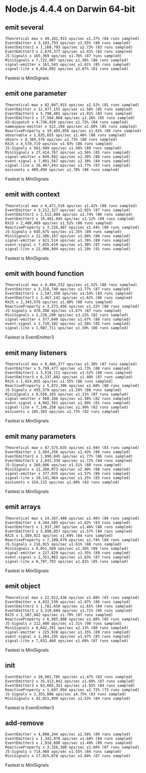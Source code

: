 # Node.js 4.4.4 on Darwin 64-bit

## emit several
    Theoretical max x 49,182,915 ops/sec ±1.37% (84 runs sampled)
    EventEmitter x 3,193,793 ops/sec ±1.55% (88 runs sampled)
    EventEmitter2 x 1,160,793 ops/sec ±2.73% (83 runs sampled)
    EventEmitter3 x 2,674,377 ops/sec ±3.41% (82 runs sampled)
    JS-Signals x 165,369 ops/sec ±1.76% (87 runs sampled)
    MiniSignals x 7,722,997 ops/sec ±1.36% (86 runs sampled)
    signal-emitter x 161,543 ops/sec ±1.61% (85 runs sampled)
    signal-lite x 6,654,092 ops/sec ±2.87% (81 runs sampled)
Fastest is MiniSignals

## emit one parameter
    Theoretical max x 82,047,915 ops/sec ±2.52% (81 runs sampled)
    EventEmitter x 12,977,155 ops/sec ±1.58% (85 runs sampled)
    EventEmitter2 x 5,798,481 ops/sec ±1.91% (83 runs sampled)
    EventEmitter3 x 17,504,868 ops/sec ±2.26% (85 runs sampled)
    d3-dispatch x 4,736,920 ops/sec ±1.72% (84 runs sampled)
    namespace-emitter x 522,194 ops/sec ±1.60% (85 runs sampled)
    ReactiveProperty x 19,483,056 ops/sec ±1.81% (86 runs sampled)
    observable x 1,635,655 ops/sec ±1.46% (88 runs sampled)
    observ x 8,369,576 ops/sec ±1.73% (80 runs sampled)
    RXJS x 4,570,719 ops/sec ±1.93% (86 runs sampled)
    JS-Signals x 561,949 ops/sec ±1.58% (89 runs sampled)
    MiniSignals x 27,414,767 ops/sec ±1.56% (85 runs sampled)
    signal-emitter x 649,942 ops/sec ±2.30% (88 runs sampled)
    event-signal x 7,091,567 ops/sec ±2.30% (84 runs sampled)
    signal-lite x 26,467,441 ops/sec ±1.77% (87 runs sampled)
    minivents x 489,494 ops/sec ±1.78% (86 runs sampled)
Fastest is MiniSignals

## emit with context
    Theoretical max x 4,471,516 ops/sec ±1.42% (88 runs sampled)
    EventEmitter x 3,212,327 ops/sec ±1.65% (87 runs sampled)
    EventEmitter2 x 2,512,884 ops/sec ±1.74% (86 runs sampled)
    EventEmitter3 x 16,481,945 ops/sec ±1.12% (89 runs sampled)
    RXJS x 2,408,469 ops/sec ±1.52% (88 runs sampled)
    ReactiveProperty x 3,226,487 ops/sec ±1.44% (89 runs sampled)
    JS-Signals x 645,675 ops/sec ±1.35% (89 runs sampled)
    MiniSignals x 22,306,167 ops/sec ±1.60% (86 runs sampled)
    signal-emitter x 621,514 ops/sec ±1.76% (89 runs sampled)
    event-signal x 7,035,419 ops/sec ±1.30% (87 runs sampled)
    signal-lite x 22,096,994 ops/sec ±1.29% (91 runs sampled)
Fastest is MiniSignals

## emit with bound function
    Theoretical max x 4,404,532 ops/sec ±1.52% (88 runs sampled)
    EventEmitter x 3,218,740 ops/sec ±1.77% (87 runs sampled)
    EventEmitter2 x 2,547,350 ops/sec ±1.54% (83 runs sampled)
    EventEmitter3 x 3,467,142 ops/sec ±1.62% (86 runs sampled)
    RXJS x 2,343,576 ops/sec ±1.80% (88 runs sampled)
    ReactiveProperty x 3,273,456 ops/sec ±1.22% (88 runs sampled)
    JS-Signals x 470,208 ops/sec ±1.67% (87 runs sampled)
    MiniSignals x 2,228,290 ops/sec ±3.22% (82 runs sampled)
    signal-emitter x 577,640 ops/sec ±1.67% (86 runs sampled)
    event-signal x 2,710,182 ops/sec ±1.58% (85 runs sampled)
    signal-lite x 1,987,711 ops/sec ±1.50% (86 runs sampled)
Fastest is EventEmitter3

## emit many listeners
    Theoretical max x 8,466,377 ops/sec ±1.38% (87 runs sampled)
    EventEmitter x 5,799,477 ops/sec ±1.73% (88 runs sampled)
    EventEmitter2 x 3,518,111 ops/sec ±1.52% (88 runs sampled)
    EventEmitter3 x 6,237,882 ops/sec ±1.40% (87 runs sampled)
    RXJS x 1,924,055 ops/sec ±1.55% (88 runs sampled)
    ReactiveProperty x 5,872,386 ops/sec ±1.60% (88 runs sampled)
    JS-Signals x 455,579 ops/sec ±1.29% (88 runs sampled)
    MiniSignals x 8,556,183 ops/sec ±1.21% (87 runs sampled)
    signal-emitter x 560,166 ops/sec ±2.58% (82 runs sampled)
    event-signal x 4,042,561 ops/sec ±1.89% (81 runs sampled)
    signal-lite x 7,146,250 ops/sec ±1.99% (82 runs sampled)
    minivents x 105,303 ops/sec ±2.73% (82 runs sampled)
Fastest is MiniSignals

## emit many parameters
    Theoretical max x 87,575,635 ops/sec ±1.94% (83 runs sampled)
    EventEmitter x 2,584,256 ops/sec ±1.43% (86 runs sampled)
    EventEmitter2 x 1,990,045 ops/sec ±1.77% (86 runs sampled)
    EventEmitter3 x 2,641,338 ops/sec ±1.72% (84 runs sampled)
    JS-Signals x 260,606 ops/sec ±1.51% (88 runs sampled)
    MiniSignals x 21,260,073 ops/sec ±2.40% (88 runs sampled)
    signal-emitter x 377,035 ops/sec ±1.57% (86 runs sampled)
    signal-lite x 20,141,964 ops/sec ±1.25% (85 runs sampled)
    minivents x 154,215 ops/sec ±1.60% (83 runs sampled)
Fastest is MiniSignals

## emit arrays
    Theoretical max x 24,167,488 ops/sec ±1.46% (84 runs sampled)
    EventEmitter x 4,344,505 ops/sec ±1.62% (83 runs sampled)
    EventEmitter2 x 1,937,207 ops/sec ±1.46% (88 runs sampled)
    EventEmitter3 x 5,898,057 ops/sec ±1.57% (84 runs sampled)
    RXJS x 1,589,921 ops/sec ±1.69% (84 runs sampled)
    ReactiveProperty x 7,108,479 ops/sec ±1.74% (84 runs sampled)
    JS-Signals x 216,915 ops/sec ±1.61% (88 runs sampled)
    MiniSignals x 9,051,569 ops/sec ±1.36% (89 runs sampled)
    signal-emitter x 227,829 ops/sec ±1.35% (89 runs sampled)
    event-signal x 2,351,862 ops/sec ±1.63% (87 runs sampled)
    signal-lite x 8,797,793 ops/sec ±1.81% (85 runs sampled)
Fastest is MiniSignals

## emit object
    Theoretical max x 22,912,436 ops/sec ±1.60% (83 runs sampled)
    EventEmitter x 4,032,539 ops/sec ±1.87% (86 runs sampled)
    EventEmitter2 x 1,781,650 ops/sec ±1.65% (84 runs sampled)
    EventEmitter3 x 5,319,684 ops/sec ±1.71% (85 runs sampled)
    RXJS x 1,587,942 ops/sec ±1.79% (87 runs sampled)
    ReactiveProperty x 6,995,000 ops/sec ±1.60% (85 runs sampled)
    JS-Signals x 212,400 ops/sec ±1.31% (90 runs sampled)
    MiniSignals x 8,642,291 ops/sec ±2.13% (88 runs sampled)
    signal-emitter x 225,928 ops/sec ±1.35% (89 runs sampled)
    event-signal x 2,264,295 ops/sec ±1.47% (85 runs sampled)
    signal-lite x 7,832,460 ops/sec ±1.69% (87 runs sampled)
Fastest is MiniSignals

## init
    EventEmitter x 28,901,785 ops/sec ±1.47% (83 runs sampled)
    EventEmitter2 x 35,413,842 ops/sec ±1.68% (87 runs sampled)
    EventEmitter3 x 63,665,351 ops/sec ±1.92% (84 runs sampled)
    ReactiveProperty x 1,687,994 ops/sec ±2.72% (73 runs sampled)
    JS-Signals x 2,355,086 ops/sec ±4.75% (63 runs sampled)
    MiniSignals x 42,021,999 ops/sec ±1.53% (84 runs sampled)
Fastest is EventEmitter3

## add-remove
    EventEmitter x 4,898,244 ops/sec ±2.58% (89 runs sampled)
    EventEmitter2 x 1,342,978 ops/sec ±1.68% (84 runs sampled)
    EventEmitter3 x 1,910,898 ops/sec ±1.49% (89 runs sampled)
    ReactiveProperty x 3,326,398 ops/sec ±1.60% (87 runs sampled)
    JS-Signals x 714,468 ops/sec ±1.55% (84 runs sampled)
    MiniSignals x 17,025,078 ops/sec ±1.84% (87 runs sampled)
Fastest is MiniSignals
